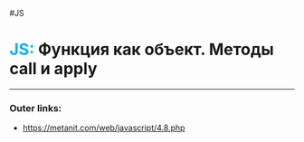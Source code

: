 #JS
# <font color="#00b0f0">JS:</font> Функция как объект. Методы call и apply
---
### Outer links:
- https://metanit.com/web/javascript/4.8.php